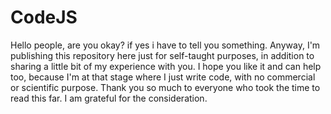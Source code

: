 # CodeJS
Hello people, are you okay? if yes i have to tell you something.
Anyway, I'm publishing this repository here just for self-taught purposes, in addition to sharing a little bit of my experience with you.
I hope you like it and can help too, because I'm at that stage where I just write code, with no commercial or scientific purpose.
Thank you so much to everyone who took the time to read this far. I am grateful for the consideration.
